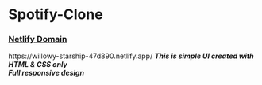 # Spotify-Clone
<h3><b><u> Netlify Domain</u></b></h3>
https://willowy-starship-47d890.netlify.app/
<b><i>This is simple UI created with HTML & CSS only </i></b><br>
<b><i>Full responsive design</i></b>
